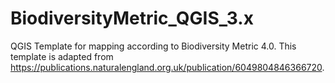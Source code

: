 # BiodiversityMetric_QGIS_3.x
QGIS Template for mapping according to Biodiversity Metric 4.0. This template is adapted from https://publications.naturalengland.org.uk/publication/6049804846366720.  

